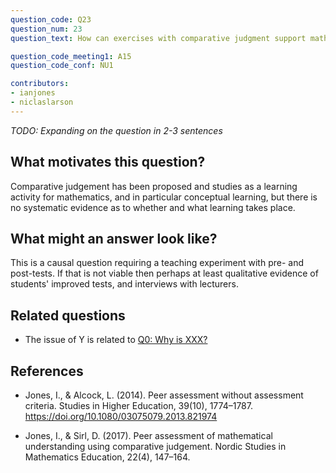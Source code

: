 ```yaml
---
question_code: Q23 
question_num: 23 
question_text: How can exercises with comparative judgment support mathematical learning? 

question_code_meeting1: A15 
question_code_conf: NU1 

contributors: 
- ianjones
- niclaslarson
---
```

*TODO: Expanding on the question in 2-3 sentences*

## What motivates this question?

Comparative judgement has been proposed and studies as a learning activity for mathematics, and in particular conceptual learning, but there is no systematic evidence as to whether and what learning takes place.

## What might an answer look like?

This is a causal question requiring a teaching experiment with pre- and post-tests. If that is not viable then perhaps at least qualitative evidence of students' improved tests, and interviews with lecturers.

## Related questions

* The issue of Y is related to [Q0: Why is XXX?](Q0)

## References
* Jones, I., & Alcock, L. (2014). Peer assessment without assessment criteria. Studies in Higher Education, 39(10), 1774–1787. https://doi.org/10.1080/03075079.2013.821974

* Jones, I., & Sirl, D. (2017). Peer assessment of mathematical understanding using comparative judgement. Nordic Studies in Mathematics Education, 22(4), 147–164.

